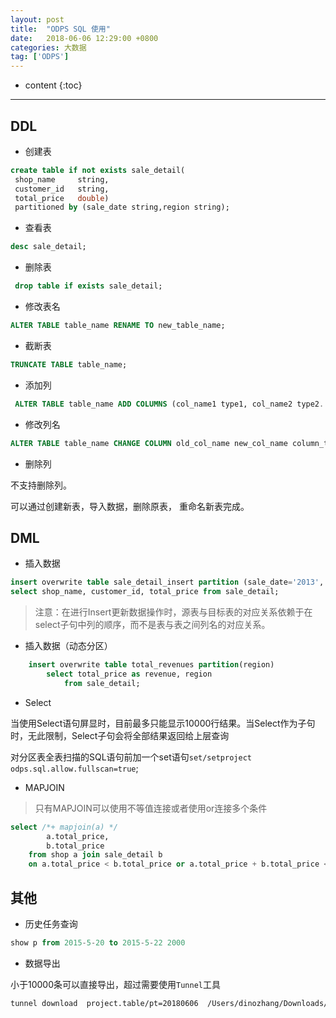 ```yaml
---
layout: post
title:  "ODPS SQL 使用"
date:   2018-06-06 12:29:00 +0800
categories: 大数据 
tag: ['ODPS']
---
```


* content
{:toc}

---
## DDL

* 创建表

```sql
create table if not exists sale_detail(
 shop_name     string,
 customer_id   string,
 total_price   double)
 partitioned by (sale_date string,region string);
```

* 查看表

```sql
desc sale_detail;
```

* 删除表

```sql
 drop table if exists sale_detail;
```

* 修改表名

```sql
ALTER TABLE table_name RENAME TO new_table_name;
```

* 截断表

```sql
TRUNCATE TABLE table_name;
```

* 添加列

```sql
 ALTER TABLE table_name ADD COLUMNS (col_name1 type1, col_name2 type2...)
```
 
* 修改列名


```sql
ALTER TABLE table_name CHANGE COLUMN old_col_name new_col_name column_type COMMENT column_comment;
```
 
* 删除列

不支持删除列。

可以通过创建新表，导入数据，删除原表， 重命名新表完成。


## DML

* 插入数据

```sql
insert overwrite table sale_detail_insert partition (sale_date='2013', region='china')
select shop_name, customer_id, total_price from sale_detail;
```

>注意：在进行Insert更新数据操作时，源表与目标表的对应关系依赖于在select子句中列的顺序，而不是表与表之间列名的对应关系。

* 插入数据（动态分区）

```sql
    insert overwrite table total_revenues partition(region)
        select total_price as revenue, region
            from sale_detail;
```
 
* Select

>
当使用Select语句屏显时，目前最多只能显示10000行结果。当Select作为子句时，无此限制，Select子句会将全部结果返回给上层查询 
>
对分区表全表扫描的SQL语句前加一个set语句`set/setproject odps.sql.allow.fullscan=true`;


* MAPJOIN 

>只有MAPJOIN可以使用不等值连接或者使用or连接多个条件

```sql
select /*+ mapjoin(a) */
        a.total_price,
        b.total_price
    from shop a join sale_detail b
    on a.total_price < b.total_price or a.total_price + b.total_price < 500;
```
## 其他


* 历史任务查询

```sql
show p from 2015-5-20 to 2015-5-22 2000
```

* 数据导出

小于10000条可以直接导出，超过需要使用`Tunnel`工具

```bash
tunnel download  project.table/pt=20180606  /Users/dinozhang/Downloads/20180606.csv  -c "gbk" -cn column1,column2,column3,column4, column5;
```
